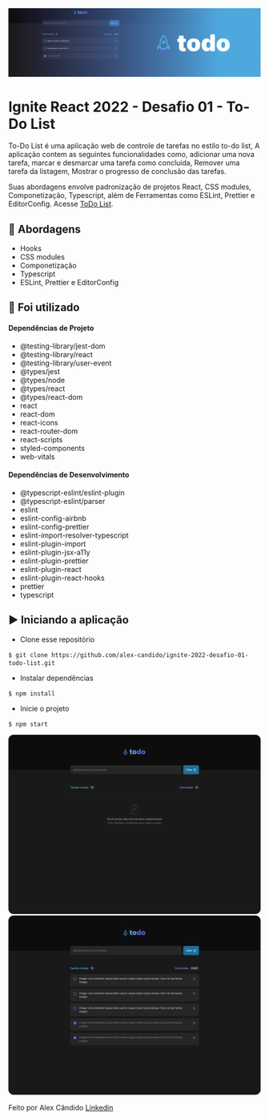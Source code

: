<img alt="GoStack" src="/src/assets/todo-list.png" />

# Ignite React 2022 - Desafio 01 - To-Do List

To-Do List é uma aplicação web de controle de tarefas no estilo to-do list, A aplicação contem as seguintes funcionalidades como, adicionar uma nova tarefa, marcar e desmarcar uma tarefa como concluída, Remover uma tarefa da listagem, Mostrar o progresso de conclusão das tarefas.

Suas abordagens envolve padronização de projetos React, CSS modules, Componetização, Typescript, além de Ferramentas como ESLint, Prettier e EditorConfig. Acesse [ToDo List](https://todo-list-challenge-01.netlify.app/).

## 🚀 Abordagens

- Hooks
- CSS modules
- Componetização
- Typescript
- ESLint, Prettier e EditorConfig


## 📌 Foi utilizado

#### Dependências de Projeto

- @testing-library/jest-dom
- @testing-library/react
- @testing-library/user-event
- @types/jest
- @types/node
- @types/react
- @types/react-dom
- react
- react-dom
- react-icons
- react-router-dom
- react-scripts
- styled-components
- web-vitals

#### Dependências de Desenvolvimento

- @typescript-eslint/eslint-plugin
- @typescript-eslint/parser
- eslint
- eslint-config-airbnb
- eslint-config-prettier
- eslint-import-resolver-typescript
- eslint-plugin-import
- eslint-plugin-jsx-a11y
- eslint-plugin-prettier
- eslint-plugin-react
- eslint-plugin-react-hooks
- prettier
- typescript

## ▶️ Iniciando a aplicação

- Clone esse repositório
```
$ git clone https://github.com/alex-candido/ignite-2022-desafio-01-todo-list.git
```
- Instalar dependências
```
$ npm install
```

- Inicie o projeto
```
$ npm start
```

<img src="/src/assets/todo-empty.png" alt="layout">
<img src="/src/assets/todo.png" alt="layout">

Feito por Alex Cândido [Linkedin](https://www.linkedin.com/in/alexcndd/)

